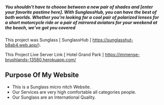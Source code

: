 
##### You shouldn't have to choose between a new pair of shades and [enter your favorite pastime here]. With SunglassHub, you can have the best of both worlds. Whether you're looking for a cool pair of polarized lenses for a short motorcycle ride or a pair of mirrored aviators for your weekend at the beach, we've got you covered

This project was Sunglass [ SunglassHub ] https://sunglasshut-b8ab4.web.app/).

This Project Live Server Link [ Hotel Grand Park ] https://immense-brushlands-13580.herokuapp.com/

## Purpose Of My Website

* This is a Sunglass micro nitch Website.
* Our Services are very high comfortable all categories people.
* Our Sunglass are an International Quality.
